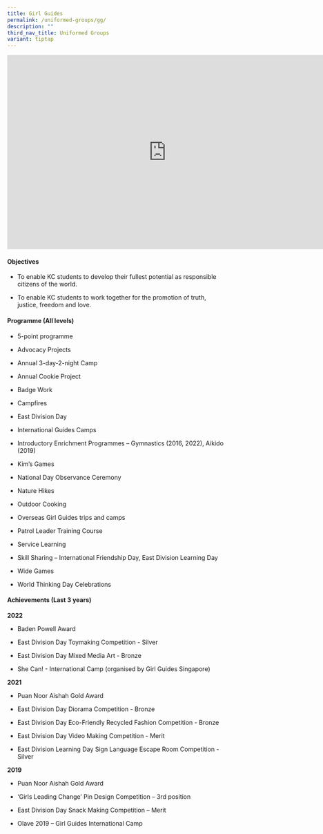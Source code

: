 ```yaml
---
title: Girl Guides
permalink: /uniformed-groups/gg/
description: ""
third_nav_title: Uniformed Groups
variant: tiptap
---
```

<div class="iframe-wrapper">
<iframe height="450" width="735" allowfullscreen="true" frameborder="0" src="https://docs.google.com/presentation/d/e/2PACX-1vQPBphqljdxEi0UpZwSI-cJ9Cu_H9vzqcNOoJ_ep8fppsXM3JGTGRXScNc47Vxq2noUhvkclpUxApXS/embed?start=false&amp;loop=false&amp;delayms=3000"></iframe>
</div>
<h4>Objectives</h4>
<ul data-tight="true" class="tight">
<li>
<p>To enable KC students to develop their fullest potential as responsible
citizens of the world.</p>
</li>
<li>
<p>To enable KC students to work together for the promotion of truth, justice,
freedom and love.</p>
</li>
</ul>
<h4>Programme (All levels)</h4>
<ul data-tight="true" class="tight">
<li>
<p>5-point programme</p>
</li>
<li>
<p>Advocacy Projects</p>
</li>
<li>
<p>Annual 3-day-2-night Camp</p>
</li>
<li>
<p>Annual Cookie Project</p>
</li>
<li>
<p>Badge Work</p>
</li>
<li>
<p>Campfires</p>
</li>
<li>
<p>East Division Day</p>
</li>
<li>
<p>International Guides Camps</p>
</li>
<li>
<p>Introductory Enrichment Programmes – Gymnastics (2016, 2022), Aikido (2019)</p>
</li>
<li>
<p>Kim’s Games</p>
</li>
<li>
<p>National Day Observance Ceremony</p>
</li>
<li>
<p>Nature Hikes</p>
</li>
<li>
<p>Outdoor Cooking</p>
</li>
<li>
<p>Overseas Girl Guides trips and camps</p>
</li>
<li>
<p>Patrol Leader Training Course</p>
</li>
<li>
<p>Service Learning&nbsp;</p>
</li>
<li>
<p>Skill Sharing – International Friendship Day, East Division Learning Day</p>
</li>
<li>
<p>Wide Games</p>
</li>
<li>
<p>World Thinking Day Celebrations</p>
</li>
</ul>
<h4>Achievements (Last 3 years)</h4>
<p><strong>2022</strong>
<br>
</p>
<ul data-tight="true" class="tight">
<li>
<p>Baden Powell Award</p>
</li>
<li>
<p>East Division Day Toymaking Competition - Silver</p>
</li>
<li>
<p>East Division Day Mixed Media Art - Bronze</p>
</li>
<li>
<p>She Can! - International Camp (organised by Girl Guides Singapore)</p>
</li>
</ul>
<p><strong>2021</strong>
<br>
</p>
<ul data-tight="true" class="tight">
<li>
<p>Puan Noor Aishah Gold Award</p>
</li>
<li>
<p>East Division Day Diorama Competition - Bronze&nbsp;</p>
</li>
<li>
<p>East Division Day Eco-Friendly Recycled Fashion Competition - Bronze&nbsp;</p>
</li>
<li>
<p>East Division Day Video Making Competition - Merit</p>
</li>
<li>
<p>East Division Learning Day Sign Language Escape Room Competition - Silver</p>
</li>
</ul>
<p><strong>2019</strong>
<br>
</p>
<ul data-tight="true" class="tight">
<li>
<p>Puan Noor Aishah Gold Award</p>
</li>
<li>
<p>‘Girls Leading Change’ Pin Design Competition – 3rd position</p>
</li>
<li>
<p>East Division Day Snack Making Competition – Merit</p>
</li>
<li>
<p>Olave 2019 – Girl Guides International Camp</p>
</li>
</ul>
<p></p>